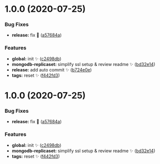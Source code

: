 # 1.0.0 (2020-07-25)


### Bug Fixes

* **release:** fix 🐛 ([a57684a](https://github.com/weareopensource/rancher-catalog/commit/a57684a7852ef85e32db1409cfc02dc127676a5b))


### Features

* **global:** init ✨ ([c2498db](https://github.com/weareopensource/rancher-catalog/commit/c2498db26efd16190df6c31bfd0cb3964fb9f149))
* **mongodb-replicaset:** simplify ssl setup & review readme ✨ ([bd32e14](https://github.com/weareopensource/rancher-catalog/commit/bd32e14958f61ac830deed6f66509b03ed4c9271))
* **release:** add auto commit ✨ ([b724e0e](https://github.com/weareopensource/rancher-catalog/commit/b724e0ec6fef9801759fd2d6c5f4502b46b1d1b9))
* **tags:** reset ✨ ([f442fd3](https://github.com/weareopensource/rancher-catalog/commit/f442fd39044c0a63320922389a0bb3dbea3ff0de))

# 1.0.0 (2020-07-25)


### Bug Fixes

* **release:** fix 🐛 ([a57684a](https://github.com/weareopensource/rancher-catalog/commit/a57684a7852ef85e32db1409cfc02dc127676a5b))


### Features

* **global:** init ✨ ([c2498db](https://github.com/weareopensource/rancher-catalog/commit/c2498db26efd16190df6c31bfd0cb3964fb9f149))
* **mongodb-replicaset:** simplify ssl setup & review readme ✨ ([bd32e14](https://github.com/weareopensource/rancher-catalog/commit/bd32e14958f61ac830deed6f66509b03ed4c9271))
* **tags:** reset ✨ ([f442fd3](https://github.com/weareopensource/rancher-catalog/commit/f442fd39044c0a63320922389a0bb3dbea3ff0de))
